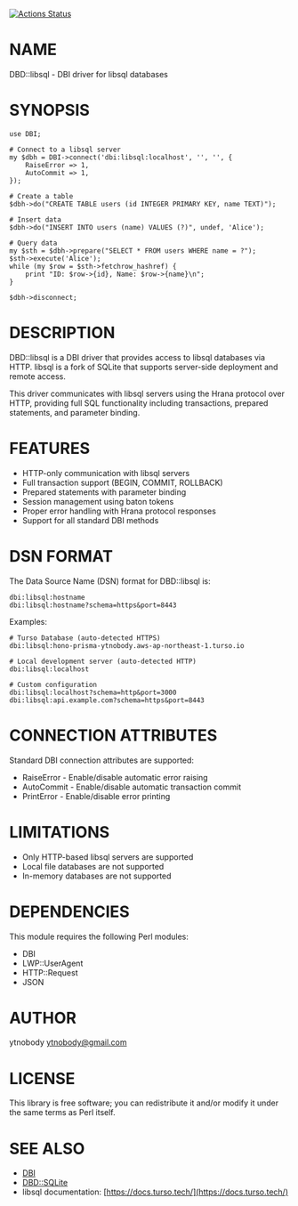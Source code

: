 [![Actions Status](https://github.com/ytnobody/p5-DBD-libsql/actions/workflows/test.yml/badge.svg)](https://github.com/ytnobody/p5-DBD-libsql/actions)
# NAME

DBD::libsql - DBI driver for libsql databases

# SYNOPSIS

    use DBI;
    
    # Connect to a libsql server
    my $dbh = DBI->connect('dbi:libsql:localhost', '', '', {
        RaiseError => 1,
        AutoCommit => 1,
    });
    
    # Create a table
    $dbh->do("CREATE TABLE users (id INTEGER PRIMARY KEY, name TEXT)");
    
    # Insert data
    $dbh->do("INSERT INTO users (name) VALUES (?)", undef, 'Alice');
    
    # Query data
    my $sth = $dbh->prepare("SELECT * FROM users WHERE name = ?");
    $sth->execute('Alice');
    while (my $row = $sth->fetchrow_hashref) {
        print "ID: $row->{id}, Name: $row->{name}\n";
    }
    
    $dbh->disconnect;

# DESCRIPTION

DBD::libsql is a DBI driver that provides access to libsql databases via HTTP.
libsql is a fork of SQLite that supports server-side deployment and remote access.

This driver communicates with libsql servers using the Hrana protocol over HTTP,
providing full SQL functionality including transactions, prepared statements, and
parameter binding.

# FEATURES

- HTTP-only communication with libsql servers
- Full transaction support (BEGIN, COMMIT, ROLLBACK)
- Prepared statements with parameter binding
- Session management using baton tokens
- Proper error handling with Hrana protocol responses
- Support for all standard DBI methods

# DSN FORMAT

The Data Source Name (DSN) format for DBD::libsql is:

    dbi:libsql:hostname
    dbi:libsql:hostname?schema=https&port=8443

Examples:

    # Turso Database (auto-detected HTTPS)
    dbi:libsql:hono-prisma-ytnobody.aws-ap-northeast-1.turso.io
    
    # Local development server (auto-detected HTTP)
    dbi:libsql:localhost
    
    # Custom configuration
    dbi:libsql:localhost?schema=http&port=3000
    dbi:libsql:api.example.com?schema=https&port=8443

# CONNECTION ATTRIBUTES

Standard DBI connection attributes are supported:

- RaiseError - Enable/disable automatic error raising
- AutoCommit - Enable/disable automatic transaction commit
- PrintError - Enable/disable error printing

# LIMITATIONS

- Only HTTP-based libsql servers are supported
- Local file databases are not supported
- In-memory databases are not supported

# DEPENDENCIES

This module requires the following Perl modules:

- DBI
- LWP::UserAgent
- HTTP::Request
- JSON

# AUTHOR

ytnobody <ytnobody@gmail.com>

# LICENSE

This library is free software; you can redistribute it and/or modify
it under the same terms as Perl itself.

# SEE ALSO

- [DBI](https://metacpan.org/pod/DBI)
- [DBD::SQLite](https://metacpan.org/pod/DBD%3A%3ASQLite)
- libsql documentation: [https://docs.turso.tech/](https://docs.turso.tech/)
